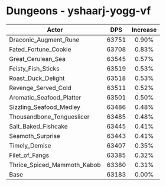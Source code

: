 # Dungeons - yshaarj-yogg-vf
| Actor | DPS | Increase |
|---|:---:|:---:|
|Draconic_Augment_Rune|63751|0.90%|
|Fated_Fortune_Cookie|63708|0.83%|
|Great_Cerulean_Sea|63545|0.57%|
|Feisty_Fish_Sticks|63519|0.53%|
|Roast_Duck_Delight|63518|0.53%|
|Revenge_Served_Cold|63511|0.52%|
|Aromatic_Seafood_Platter|63501|0.50%|
|Sizzling_Seafood_Medley|63486|0.48%|
|Thousandbone_Tongueslicer|63485|0.48%|
|Salt_Baked_Fishcake|63445|0.41%|
|Seamoth_Surprise|63443|0.41%|
|Timely_Demise|63407|0.35%|
|Filet_of_Fangs|63385|0.32%|
|Thrice_Spiced_Mammoth_Kabob|63380|0.31%|
|Base|63183|0.00%|
